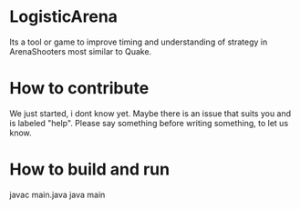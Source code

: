 # LogisticArena

Its a tool or game to improve timing and understanding of strategy in ArenaShooters most similar to Quake.

# How to contribute

We just started, i dont know yet. Maybe there is an issue that suits you and is labeled "help". Please say something before writing something, to let us know.

# How to build and run

javac main.java
java main
